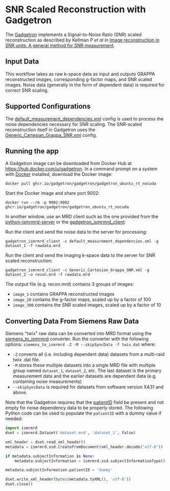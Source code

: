 #  SNR Scaled Reconstruction with Gadgetron
The [Gadgetron](http://gadgetron.github.io/) implements a Signal-to-Noise Ratio (SNR) scaled reconstruction as described by Kellman P *et al* in [Image reconstruction in SNR units: A general method for SNR measurement](https://onlinelibrary.wiley.com/doi/10.1002/mrm.20713).

## Input Data
This workflow takes as raw k-space data as input and outputs GRAPPA reconstructed images, corresponding g-factor maps, and SNR scaled images.  Noise data (generally in the form of dependent data) is required for correct SNR scaling.

## Supported Configurations
The [default_measurement_dependencies.xml](https://github.com/gadgetron/gadgetron/blob/master/gadgets/mri_core/config/default_measurement_dependencies.xml) config is used to process the noise dependencies necessary for SNR scaling.  The SNR-scaled reconstruction itself in Gadgetron uses the [Generic_Cartesian_Grappa_SNR.xml](https://github.com/gadgetron/gadgetron/blob/master/gadgets/mri_core/generic_recon_gadgets/config/Generic_Cartesian_Grappa_SNR.xml) config.  

## Running the app
A Gadgetron image can be downloaded from Docker Hub at https://hub.docker.com/u/gadgetron.  In a command prompt on a system with [Docker](https://www.docker.com/) installed, download the Docker image:
```
docker pull ghcr.io/gadgetron/gadgetron/gadgetron_ubuntu_rt_nocuda
```

Start the Docker image and share port 9002:
```
docker run --rm -p 9002:9002 ghcr.io/gadgetron/gadgetron/gadgetron_ubuntu_rt_nocuda
```

In another window, use an MRD client such as the one provided from the [python-ismrmrd-server](https://github.com/kspaceKelvin/python-ismrmrd-server#11-reconstruct-a-phantom-raw-data-set-using-the-mrd-clientserver-pair) or the [gadgetron_ismrmrd_client](https://gadgetron.readthedocs.io/en/latest/using.html#server-mode):

Run the client and send the noise data to the server for processing:
```
gadgetron_ismrmrd_client -c default_measurement_dependencies.xml -g dataset_1 -f rawdata.mrd
```

Run the client and send the imaging k-space data to the server for SNR scaled reconstruction:
```
gadgetron_ismrmrd_client -c Generic_Cartesian_Grappa_SNR.xml -g dataset_2 -o recon.mrd -f rawdata.mrd
```

The output file (e.g. recon.mrd) contains 3 groups of images:
- ``image_1`` contains GRAPPA reconstructed images
- ``image_20`` contains the g-factor maps, scaled up by a factor of 100
- ``image_300`` contains the SNR scaled images, scaled up by a factor of 10

## Converting Data From Siemens Raw Data
Siemens "twix" raw data can be converted into MRD format using the [siemens_to_ismrmrd](https://github.com/ismrmrd/siemens_to_ismrmrd/) converter.  Run the converter with the following options:
``
siemens_to_ismrmrd -Z -M --skipSyncData -f twix.dat
``
where:
- ``-Z`` converts all (i.e. including dependent data) datasets from a multi-raid twix .dat file.
- ``-M`` stores these multiple datasets into a single MRD file with multiple group named ``dataset_1``, ``dataset_2``, etc.  The last dataset is the primary measurement data and the earlier datasets are dependent data (e.g. containing noise measurements)
- ``--skipSyncData`` is required for datasets from software version XA31 and above.

Note that the Gadgetron requires that the [patientID](https://github.com/ismrmrd/ismrmrd/blob/d805117b0d2075c8b6c4473eac55b055d2ba9590/schema/ismrmrd.xsd#L26) field be present and not empty for noise dependency data to be properly stored.  The following Python code can be used to populate the ``patientID`` with a dummy value if needed:

```python
import ismrmrd
dset = ismrmrd.Dataset('dataset.mrd', 'dataset_1', False)

xml_header = dset.read_xml_header()
metadata = ismrmrd.xsd.CreateFromDocument(xml_header.decode("utf-8"))

if metadata.subjectInformation is None:
    metadata.subjectInformation = ismrmrd.xsd.subjectInformationType()

metadata.subjectInformation.patientID = 'dummy'

dset.write_xml_header(bytes(metadata.toXML(), 'utf-8'))
dset.close()
```